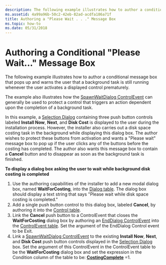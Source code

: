 ```yaml
---
description: The following example illustrates how to author a conditional message box that pops up and warns the user that a background task is still running whenever the user activates a displayed control prematurely.
ms.assetid: 4a99a96b-50c2-42eb-82ad-acdfa186a71f
title: Authoring a "Please Wait . . ." Message Box
ms.topic: how-to
ms.date: 05/31/2018
---
```


# Authoring a Conditional "Please Wait..." Message Box

The following example illustrates how to author a conditional message box that pops up and warns the user that a background task is still running whenever the user activates a displayed control prematurely.

The example also illustrates how the [SpawnWaitDialog ControlEvent](spawnwaitdialog-controlevent.md) can generally be used to protect a control that triggers an action dependent upon the completion of a background task.

In this example, a [Selection Dialog](selection-dialog.md) containing three push button controls labeled **Install Now**, **Next**, and **Disk Cost** is displayed to the user during the installation process. However, the installer also carries out a disk space costing task in the background while displaying this dialog box. The author wishes to protect these buttons from activation and wants a "Please wait" message box to pop up if the user clicks any of the buttons before the costing has completed. The author also wants this message box to contain a **Cancel** button and to disappear as soon as the background task is finished.

**To display a dialog box asking the user to wait while background disk costing is completed**

1.  Use the authoring capabilities of the installer to add a new modal dialog box, named **WaitForCosting**, into the [Dialog table](dialog-table.md). The dialog box should display a text string that says "Please wait while disk space costing is completed."
2.  Add a single push button control to this dialog box, labeled **Cancel**, by authoring it into the [Control table](control-table.md).
3.  Link the **Cancel** push button to a ControlEvent that closes the **WaitForCosting** dialog box by authoring an [EndDialog ControlEvent](enddialog-controlevent.md) into the [ControlEvent table](controlevent-table.md). Set the argument of the EndDialog Control event to be Exit.
4.  Link a [SpawnWaitDialog ControlEvent](spawnwaitdialog-controlevent.md) to the existing **Install Now**, **Next**, and **Disk Cost** push button controls displayed in the [Selection Dialog](selection-dialog.md) box. Set the argument of this ControlEvent in the ControlEvent table to be the **WaitForCosting** dialog box and set the expression in the Condition column of the table to be: [**CostingComplete**](costingcomplete.md) =1.

 

 



